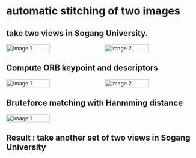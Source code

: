 # automatic stitching of two images

## take two views in Sogang University.

<div style="display: flex; justify-content: space-between;">
  <img src="https://github.com/piljaekang/automatic-stitching-of-two-images/assets/72394357/79261def-b235-4a29-b4ae-eb7dccc056fb" alt="Image 1" width="48%">
  <img src="https://github.com/piljaekang/automatic-stitching-of-two-images/assets/72394357/2a4c0c75-c436-48aa-b99e-78ef4ae97af1" alt="Image 2" width="48%">
</div>


## Compute ORB keypoint and descriptors

<div style="display: flex; justify-content: space-between;">
  <img src="https://github.com/piljaekang/automatic-stitching-of-two-images/assets/72394357/793a78f9-796f-427d-b783-4c8e14dccba7" alt="Image 1" width="48%">
  <img src="https://github.com/piljaekang/automatic-stitching-of-two-images/assets/72394357/a45d02a2-f189-4512-934b-d6fe2286686c" alt="Image 2" width="48%">
</div>

## Bruteforce matching with Hanmming distance

<div style="display: flex; justify-content: space-between;">
  <img src="https://github.com/piljaekang/automatic-stitching-of-two-images/assets/72394357/e4988fe8-cd40-4d3e-a992-0657fd880768" alt="Image 1" width="48%">
</div>

## Result : take another set of two views in Sogang University
